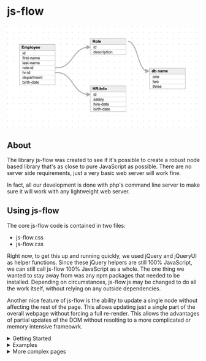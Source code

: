 # js-flow

![js-flow](/images/readme_img_1.png)



## About
The library js-flow was created to see if it's possible to create a robust node based library that's as close to pure JavaScript as possible.  There are no server side requirements, just a very basic web server will work fine.  

In fact, all our development is done with php's command line server to make sure it will work with any lightweight web server.  


## Using js-flow
The core js-flow code is contained in two files:
* js-flow.css
* js-flow.css

Right now, to get this up and running quickly, we used jQuery and jQueryUI as helper functions.  Since these jQuery helpers are still 100% JavaScript, we can still call js-flow 100% JavaScript as a whole.  The one thing we wanted to stay away from was any npm packages that needed to be installed.  Depending on circumstances, js-flow.js may be changed to do all the work itself, without relying on any outside dependencies.

Another nice feature of js-flow is the ability to update a single node without affecting the rest of the page.  This allows updating just a single part of the overall webpage without forcing a full re-render.  This allows the advantages of partial updates of the DOM without resolting to a more complicated or memory intensive frameowrk.


<details>
  <summary>Getting Started</summary>
You can simply clone the github repo into the root of your local webserver and you're ready to go.  You'll be able to modify any of the demo applications to get more familiar with it.   If you want to customize your setup a bit, You just need to drop in the `vendor` directory and an `index.html` file, adjusting the paths of the includes in index.html if they aren't already correct.


</details>

<details>
    <summary>Examples</summary>

Implementing js-flow is very easy.  You just need to include the 2 js-flow files (.js and .css) and the 2 jQuery files and you're ready to go.  There are some examples in this repo with some examples to get you started in the "demos" directory.  

The demos `hello-world` and `hello-world-2` are a great place to start.  Hello-world shows a simple implementation of js-flow taking up the whole browser area.  Hello-world-2 shows an example of placing a js-flow canvas in a div so that it flows with the rest of the page content.
</details>


<details>
    <summary>More complex pages</summary>
It's possible to create more complicated pages that would included things like:

* Custom node content
* Custom callbacks on node render to provide custom node content
* Custom .css code to style custom node contents
* Custom .json files to load an entire flow diagram in one line of code

A standard file layout for scenarios like this is<br>
<code>index.html</code><br>
<code>jira.css</code><br>
<code>jira.js</code><br>
<code>jira.json</code><br>
In this scenario the web root would contain an index.html that would include jira.css and jira.js.  There would be some JavaScript code that would make a call to js-flow that would load the nodes and lines contained in jira.json and then render the page based on that data. You can look at the "jira" example for a working version of this scenario.
</details>